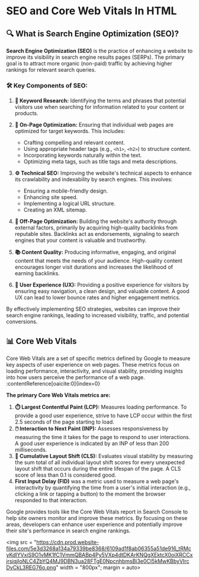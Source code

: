 # SEO and Core Web Vitals In HTML

## 🔍 What is Search Engine Optimization (SEO)?

**Search Engine Optimization (SEO)** is the practice of enhancing a website to improve its visibility in search engine results pages (SERPs). The primary goal is to attract more organic (non-paid) traffic by achieving higher rankings for relevant search queries.

### 🛠️ Key Components of SEO:

1. **🔑 Keyword Research:** Identifying the terms and phrases that potential visitors use when searching for information related to your content or products.

2. **📝 On-Page Optimization:** Ensuring that individual web pages are optimized for target keywords. This includes:
   - Crafting compelling and relevant content.
   - Using appropriate header tags (e.g., `<h1>`, `<h2>`) to structure content.
   - Incorporating keywords naturally within the text.
   - Optimizing meta tags, such as title tags and meta descriptions.

3. **⚙️ Technical SEO:** Improving the website's technical aspects to enhance its crawlability and indexability by search engines. This involves:
   - Ensuring a mobile-friendly design.
   - Enhancing site speed.
   - Implementing a logical URL structure.
   - Creating an XML sitemap.

4. **🔗 Off-Page Optimization:** Building the website's authority through external factors, primarily by acquiring high-quality backlinks from reputable sites. Backlinks act as endorsements, signaling to search engines that your content is valuable and trustworthy.

5. **📚 Content Quality:** Producing informative, engaging, and original content that meets the needs of your audience. High-quality content encourages longer visit durations and increases the likelihood of earning backlinks.

6. **👥 User Experience (UX):** Providing a positive experience for visitors by ensuring easy navigation, a clean design, and valuable content. A good UX can lead to lower bounce rates and higher engagement metrics.

By effectively implementing SEO strategies, websites can improve their search engine rankings, leading to increased visibility, traffic, and potential conversions.

## 📊 Core Web Vitals

Core Web Vitals are a set of specific metrics defined by Google to measure key aspects of user experience on web pages. These metrics focus on loading performance, interactivity, and visual stability, providing insights into how users perceive the performance of a web page. :contentReference[oaicite:0]{index=0}

**The primary Core Web Vitals metrics are:**

1. **⏱️ Largest Contentful Paint (LCP):** Measures loading performance. To provide a good user experience, strive to have LCP occur within the first 2.5 seconds of the page starting to load. 
2. **🖱️ Interaction to Next Paint (INP):** Assesses responsiveness by measuring the time it takes for the page to respond to user interactions. A good user experience is indicated by an INP of less than 200 milliseconds.
3. **📐 Cumulative Layout Shift (CLS):** Evaluates visual stability by measuring the sum total of all individual layout shift scores for every unexpected layout shift that occurs during the entire lifespan of the page. A CLS score of less than 0.1 is considered good.
4. **First Input Delay (FID)** was a metric used to measure a web page's interactivity by quantifying the time from a user's initial interaction (e.g., clicking a link or tapping a button) to the moment the browser responded to that interaction.

Google provides tools like the Core Web Vitals report in Search Console to help site owners monitor and improve these metrics. By focusing on these areas, developers can enhance user experience and potentially improve their site's performance in search engine rankings. 

<img src = "https://cdn.prod.website-files.com/5e3d3268a134a79339be8368/6109ad1f8ab06355a51de916_tRMcyKdIYVxiS9O1vMK1fC1VmmQBABp4Py5VXp4dtDKArKNQgXEktcX0oiXRCCxjrsiqjIoNLC4ZbYQ4MJ9DBN3ua28FTgE0NpcnhbmsBi3e0CI5kMwKBbyVIrcDyCkL3REG76o.png" width = "800px"; margin = auto>